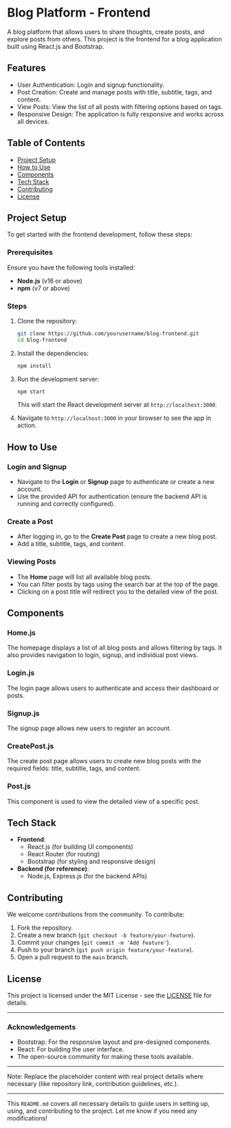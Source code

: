 # Blog Platform - Frontend  

A blog platform that allows users to share thoughts, create posts, and explore posts from others. This project is the frontend for a blog application built using React.js and Bootstrap.

## Features

- User Authentication: Login and signup functionality.
- Post Creation: Create and manage posts with title, subtitle, tags, and content.
- View Posts: View the list of all posts with filtering options based on tags.
- Responsive Design: The application is fully responsive and works across all devices.
  
## Table of Contents

- [Project Setup](#project-setup)
- [How to Use](#how-to-use)
- [Components](#components)
- [Tech Stack](#tech-stack)
- [Contributing](#contributing)
- [License](#license)

## Project Setup

To get started with the frontend development, follow these steps:

### Prerequisites

Ensure you have the following tools installed:

- **Node.js** (v16 or above)
- **npm** (v7 or above)

### Steps

1. Clone the repository:
    ```bash
    git clone https://github.com/yourusername/blog-frontend.git
    cd blog-frontend
    ```

2. Install the dependencies:
    ```bash
    npm install
    ```

3. Run the development server:
    ```bash
    npm start
    ```

    This will start the React development server at `http://localhost:3000`.

4. Navigate to `http://localhost:3000` in your browser to see the app in action.

## How to Use

### Login and Signup

- Navigate to the **Login** or **Signup** page to authenticate or create a new account.
- Use the provided API for authentication (ensure the backend API is running and correctly configured).

### Create a Post

- After logging in, go to the **Create Post** page to create a new blog post.
- Add a title, subtitle, tags, and content.
  
### Viewing Posts

- The **Home** page will list all available blog posts.
- You can filter posts by tags using the search bar at the top of the page.
- Clicking on a post title will redirect you to the detailed view of the post.

## Components

### Home.js

The homepage displays a list of all blog posts and allows filtering by tags. It also provides navigation to login, signup, and individual post views.

### Login.js

The login page allows users to authenticate and access their dashboard or posts.

### Signup.js

The signup page allows new users to register an account.

### CreatePost.js

The create post page allows users to create new blog posts with the required fields: title, subtitle, tags, and content.

### Post.js

This component is used to view the detailed view of a specific post.

## Tech Stack

- **Frontend**: 
  - React.js (for building UI components)
  - React Router (for routing)
  - Bootstrap (for styling and responsive design)
- **Backend (for reference)**:
  - Node.js, Express.js (for the backend APIs)

## Contributing

We welcome contributions from the community. To contribute:

1. Fork the repository.
2. Create a new branch (`git checkout -b feature/your-feature`).
3. Commit your changes (`git commit -m 'Add feature'`).
4. Push to your branch (`git push origin feature/your-feature`).
5. Open a pull request to the `main` branch.

## License

This project is licensed under the MIT License - see the [LICENSE](LICENSE) file for details.

---

### Acknowledgements

- Bootstrap: For the responsive layout and pre-designed components.
- React: For building the user interface.
- The open-source community for making these tools available.

---

Note: Replace the placeholder content with real project details where necessary (like repository link, contribution guidelines, etc.).

---

This `README.md` covers all necessary details to guide users in setting up, using, and contributing to the project. Let me know if you need any modifications!
